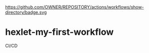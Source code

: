 https://github.com/OWNER/REPOSITORY/actions/workflows/show-directory/badge.svg


# hexlet-my-first-workflow
CI/CD
